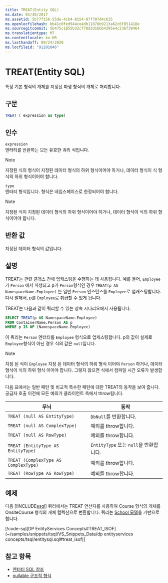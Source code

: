 ```yaml
---
title: TREAT(Entity SQL)
ms.date: 03/30/2017
ms.assetid: 5b77f156-55de-4cb4-8154-87f707d4c635
ms.openlocfilehash: bb41c0fed944ce4db11878b9213a62c6f851418e
ms.sourcegitcommit: 5b475c1855b32cf78d2d1bbb4295e4c236f39464
ms.translationtype: MT
ms.contentlocale: ko-KR
ms.lasthandoff: 09/24/2020
ms.locfileid: "91201046"
---
```

# <a name="treat-entity-sql"></a>TREAT(Entity SQL)

특정 기본 형식의 개체를 지정된 파생 형식의 개체로 처리합니다.  
  
## <a name="syntax"></a>구문  
  
```sql  
TREAT ( expression as type)  
```  
  
## <a name="arguments"></a>인수  

 `expression`  
 엔터티를 반환하는 모든 유효한 쿼리 식입니다.  
  
> [!NOTE]
> 지정된 식의 형식이 지정된 데이터 형식의 하위 형식이어야 하거나, 데이터 형식이 식 형식의 하위 형식이어야 합니다.  
  
 `type`  
 엔터티 형식입니다. 형식은 네임스페이스로 한정되어야 합니다.  
  
> [!NOTE]
> 지정된 식이 지정된 데이터 형식의 하위 형식이어야 하거나, 데이터 형식이 식의 하위 형식이어야 합니다.  
  
## <a name="return-value"></a>반환 값  

 지정된 데이터 형식의 값입니다.  
  
## <a name="remarks"></a>설명  

 TREAT는 관련 클래스 간에 업캐스팅을 수행하는 데 사용됩니다. 예를 들어, `Employee` 가 `Person` 에서 파생되고 p가 `Person`형식인 경우 `TREAT(p AS NamespaceName.Employee)` 는 일반 `Person` 인스턴스를 `Employee`로 업캐스팅합니다. 다시 말해서, p를 `Employee`로 취급할 수 있게 됩니다.  
  
 TREAT는 다음과 같이 쿼리할 수 있는 상속 시나리오에서 사용됩니다.  
  
```sql  
SELECT TREAT(p AS NamespaceName.Employee)  
FROM ContainerName.Person AS p  
WHERE p IS OF (NamespaceName.Employee)
```  
  
 이 쿼리는 `Person` 엔터티를 `Employee` 형식으로 업캐스팅합니다. p의 값이 실제로 `Employee`형식이 아닌 경우 식의 값은 `null`입니다.  
  
> [!NOTE]
> 지정 된 식이 `Employee` 지정 된 데이터 형식의 하위 형식 이어야 `Person` 하거나, 데이터 형식이 식의 하위 형식 이어야 합니다. 그렇지 않으면 식에서 컴파일 시간 오류가 발생합니다.  
  
 다음 표에서는 일반 패턴 및 비교적 특수한 패턴에 대한 TREAT의 동작을 보여 줍니다. 공급자 호출 이전에 모든 예외가 클라이언트 측에서 throw됩니다.  
  
|무늬|동작|  
|-------------|--------------|  
|`TREAT (null AS EntityType)`|`DbNull`를 반환합니다.|  
|`TREAT (null AS ComplexType)`|예외를 throw합니다.|  
|`TREAT (null AS RowType)`|예외를 throw합니다.|  
|`TREAT (EntityType AS EntityType)`|`EntityType` 또는 `null`을 반환합니다.|  
|`TREAT (ComplexType AS ComplexType)`|예외를 throw합니다.|  
|`TREAT (RowType AS RowType)`|예외를 throw합니다.|  
  
## <a name="example"></a>예제  

 다음 [!INCLUDE[esql](../../../../../../includes/esql-md.md)] 쿼리에서는 TREAT 연산자를 사용하여 Course 형식의 개체를 OnsiteCourse 형식의 개체 컬렉션으로 변환합니다. 쿼리는 [School 모델](/previous-versions/dotnet/netframework-4.0/bb896300(v=vs.100))을 기반으로 합니다.  
  
 [!code-sql[DP EntityServices Concepts#TREAT_ISOF](~/samples/snippets/tsql/VS_Snippets_Data/dp entityservices concepts/tsql/entitysql.sql#treat_isof)]  
  
## <a name="see-also"></a>참고 항목

- [엔터티 SQL 참조](entity-sql-reference.md)
- [nullable 구조적 형식](nullable-structured-types-entity-sql.md)
